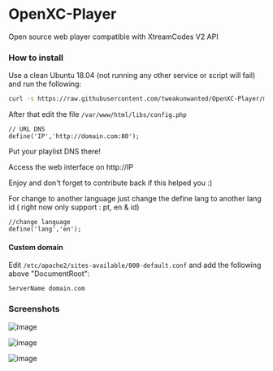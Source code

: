 # OpenXC-Player
Open source web player compatible with XtreamCodes V2 API

### How to install

Use a clean Ubuntu 18.04 (not running any other service or script will fail) and run the following:

```sh
curl -s https://raw.githubusercontent.com/tweakunwanted/OpenXC-Player/master/install.sh | sudo bash
```

After that edit the file `/var/www/html/libs/config.php`

```
// URL DNS
define('IP','http://domain.com:80'); 
```

Put your playlist DNS there!

Access the web interface on http://IP

Enjoy and don't forget to contribute back if this helped you :)

For change to another language 
just change the define lang to another lang id ( right now only support : pt, en & id)
```
//change language
define('lang','en');
```

#### Custom domain

Edit `/etc/apache2/sites-available/000-default.conf` and add the following above "DocumentRoot":

```
ServerName domain.com
```

### Screenshots

![image](https://user-images.githubusercontent.com/56216907/66614072-f1c31e80-eb9d-11e9-93ad-81610630685a.png)

![image](https://user-images.githubusercontent.com/56216907/66614142-3484f680-eb9e-11e9-9c54-4388fa865bae.png)

![image](https://user-images.githubusercontent.com/56216907/66614200-731ab100-eb9e-11e9-8bc5-3731e55690ac.png)

